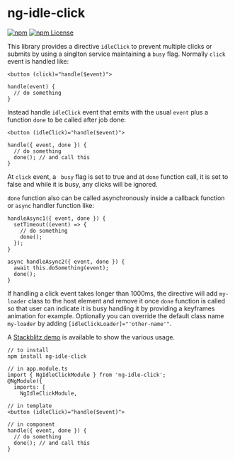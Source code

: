 # ng-idle-click

[![npm](https://img.shields.io/npm/v/ng-idle-click.svg)](https://www.npmjs.com/package/ng-idle-click)
[![npm License](https://img.shields.io/npm/l/ng-idle-click.svg?style=flat-square)](https://opensource.org/licenses/mit-license.php)

This library provides a directive `idleClick` to prevent multiple clicks or submits by using a singlton service maintaining a `busy` flag. Normally `click` event is handled like:


```
<button (click)="handle($event)">

handle(event) {
  // do something
}
```


Instead handle `idleClick` event that emits with the usual `event` plus a function `done` to be called after job done:
```
<button (idleClick)="handle($event)">

handle({ event, done }) {
  // do something
  done(); // and call this
}
```


At `click` event, a ` busy` flag is set to true and at `done` function call, it is set to false and while it is busy, any clicks will be ignored.

`done` function also can be called asynchronously inside a callback function or `async` handler function like:

```
handleAsync1({ event, done }) {
  setTimeout((event) => {
    // do something
    done();
  });
}

async handleAsync2({ event, done }) {
  await this.doSomething(event);
  done();
}
```


If handling a click event takes longer than 1000ms, the directive will add `my-loader` class to the host element and remove it once `done` function is called so that user can indicate it is busy handling it by providing a keyframes animation for example. Optionally you can override the default class name `my-loader` by adding `[idleClickLoader]="'other-name'"`.

A [Stackblitz demo](https://stackblitz.com/edit/angular-zta1qz?embed=1&file=src/app/app.component.ts) is available to show the various usage.


```
// to install
npm install ng-idle-click

// in app.module.ts
import { NgIdleClickModule } from 'ng-idle-click';
@NgModule({
  imports: [
    NgIdleClickModule,

// in template
<button (idleClick)="handle($event)">

// in component
handle({ event, done }) {
  // do something
  done(); // and call this
}
```
